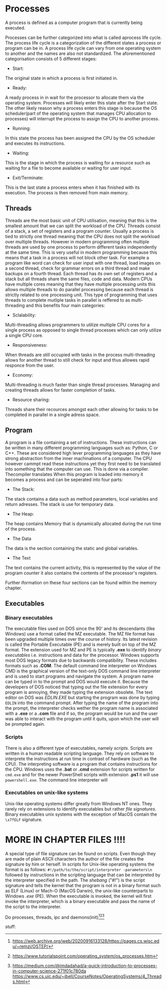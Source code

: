 # Processes

A process is defined as a computer program that is currently being executed. 

Processes can be further categorized into what is called aprocess life cycle. The process life cycle is
a categorization of the different states a process or program can be in. A process life cycle can vary
from one operating system to another and the names are also not standardized. The aforementioned 
categorisation consists of 5 different stages:

- Start:

The original state in which a process is first initiated in.
- Ready:

A ready process in in wait for the processor to allocate them via the operating system. Processes will
likely enter this state after the Start state. The other likely reason why a process enters this stage
is because the OS scheduler(part of the operating system that manages CPU allocation to processes) will
interrupt the process to assign the CPU to another process.
- Running:

In this state the process has been assigned the CPU by the OS scheduler and executes its instructions.
- Waiting:

This is the stage in which the process is waiting for a resource such as waiting for a file to become available
or waiting for user input.
- Exit/Terminate:

This is the last state a process enters when it has finished with its execution. The process is then removed
from main memory.

## Threads

Threads are the most basic unit of CPU utilisation, meaning that this is the smallest amount that we can split
the workload of the CPU. Threads consist of a stack, a set of registers and a program counter. Usually a process
is tied to strictly one thread meaning that the CPU does not split the workload over multiple threads. However in
modern programming often multiple threads are used by one process to perform different tasks independently at the
same time. This is very useful in modern programming because this means that a task in a process will not block 
other task. For example a program like word can check for user input with one thread, load images on a second thread,
check for grammar errors on a third thread and make backups on a fourth thread. Each thread has its own set of registers
and a stack but all threads share the same files, code and data. Modern CPUs have multiple cores meaning that they have
multiple processing units this allows multiple threads to do parallel processing because each thread is strictly
related to one processing unit. This type of programming that uses threads to complete mutliple tasks
in parallel is reffered to as multi-threading and this benefits four main categories:

- Sclalability:

Multi-threading allows programmers to utilize multiple CPU cores for a single process as opposed to single
thread processes which can only utilize a single CPU core.

- Responsiveness:

When threads are still occupied with tasks in the process multi-threading allows for another thread
to still check for input and thus allowes rapid responce from the user.

- Economy:

Multi-threading is much faster than single thread processes. Managing and creating threads allows for
faster completion of tasks.

- Resource sharing:

Threads share their recources amongst each other allowing for tasks to be completed in parallel in a
single adress space.



## Program

A program is a file containing a set of instructions. These instructions can be written in many different 
programming languages such as: Python, C or C++. These are considered high lever programming languages as 
they have strong abstraction from the inner machinations of a computer. The CPU however cammpt read these 
instructions yet they first need to be translated into something that the computer can use. This is done 
via a compiler. Thecompiler translates When this program is loaded into memory it becomes a process and can 
be seperated into four parts:


- The Stack:

The stack contains a data such as method parameters, local variables and return adresses. The stack is use for temporary data.
- The Heap:

The heap contains Memory that is dynamically allocated during the run time of the process.
- The Data

The data is the section containing the static and global variables.
- The Text

The text contains the current activity, this is represented by the value of the program counter it also contains the contents of the processor's registers.

Further iformation on these four sections can be found within the memory chapter.





## Executables

### Binary executables

The executable files used on DOS since the 90\' and its descendants (like Windows) use a format called the MZ
executable. The MZ file format has been upgraded multiple times over the course of history. Its latest revision
is called the Portable Executable (PE) and is merely built on top of the MZ format. The extension used for
MZ and PE is typically **.exe** to identify *binary executables* i.e. instructions and data for the
processor. Windows supports most DOS legacy formats due to backwards compatibility. These includes formats
such as **.COM**. The default command line interpreter on Windows CMD is the graphical version of the
text-only DOS command line interpreter and is used to start programs and navigate the system. A program
name can be typed in to the prompt and DOS would execute it. Because the developers of DOS noticed that
typing out the file extension for every program is annoying, they made typing the extension obsolete.
The text editor on DOS was *EDLIN.EXE* but starting the program was done by typing `EDLIN` into the command
prompt. After typing the name of the program into the prompt, the interpreter checks wether the program name
is associated with a **.exe** or a **.com** file and if so, the program would be run and the user was able
to interact with the program until it quits, upon which the user will be prompted again. 

### Scripts

There is also a different type of executables, namely *scripts*. Scripts are written in a human readable
scripting language. They rely on software to interprete the instructions at run time in contrast of
hardware (such as the CPU). The interpreting software is a program that contains instructions for
the CPU. Windows uses the **.bat** or **.cmd** extension for scripts written for `cmd.exe` and for
the newer PowerShell scripts with extension **.ps1** it will use `powershell.exe`. The command line
interpreter will 

### Executables on unix-like systems

Unix-like operating systems differ greatly from Windows NT ones. They rarely rely on extensions to
identify executables but rather *file signatures*. Binary executables unix systems with the exception of MacOS
contain the `\x7fELF` signature. 

# **MORE IN CHAPTER FILES !!!!**

A special type of file signature can be found on
scripts. Even though they are made of plain ASCII characters the author of the file creates the
signature by him or herself. In scripts for Unix-like operating systems the format is as follows:
`#!/path/to/the/script/interpreter -parameters\n` followed by instructions in the scripting language that can
be interpreted by the interpreter specified in the path. The *shebang* ("#!") is the script signature
and tells the kernel that the program is not in a binary format such as ELF (Linux) or Mach-O
(MacOS Darwin), the unix-like counterparts to Windows *.exe* (PE). When the executable is invoked,
the kernel will first invoke the interpreter, which is a binary executable and pass the name of the script
to the interpreter.



Do processes, threads, ipc and daemons(init)[^proc1][^proc2][^proc3]




stuff:
[^proc1]: https://web.archive.org/web/20200916133128/https://pages.cs.wisc.edu/~remzi/OSTEP/
[^proc2]: https://www.tutorialspoint.com/operating_system/os_processes.htm
[^proc3]: https://medium.com/@imdadahad/a-quick-introduction-to-processes-in-computer-science-271f01c780da
https://www.cs.uic.edu/~jbell/CourseNotes/OperatingSystems/4_Threads.html 












